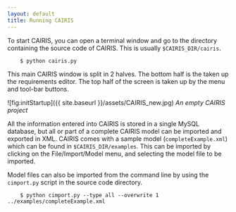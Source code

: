 ```yaml
---
layout: default
title: Running CAIRIS
---
```


To start CAIRIS, you can open a terminal window and go to the directory containing the source code of CAIRIS.  This is usually `$CAIRIS_DIR/cairis`.

        $ python cairis.py

This main CAIRIS window is split in 2 halves.  The bottom half is the taken up the requirements editor.  The top half of the screen is taken up by the menu and tool-bar buttons.

![fig:initStartup]({{ site.baseurl }}/assets/CAIRIS_new.jpg)
*An empty CAIRIS project*

All the information entered into CAIRIS is stored in a single MySQL database, but all or part of a complete CAIRIS model can be imported and exported in XML.  CAIRIS comes with a sample model (`completeExample.xml`) which can be found in `$CAIRIS_DIR/examples`.  This can be imported by clicking on the File/Import/Model menu, and selecting the model file to be imported.

Model files can also be imported from the command line by using the `cimport.py` script in the source code directory.  

        $ python cimport.py --type all --overwrite 1 ../examples/completeExample.xml
